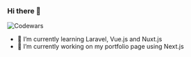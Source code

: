 ### Hi there 👋

<!-- ![Codewars](https://github.r2v.ch/codewars?user=marcin-5&stroke=%2334455e&top_languages=true&theme=dark) -->
![Codewars](https://codewars-stats-ignacio-cuadra.vercel.app/?username=marcin-5&theme=dark)

- 🌱 I’m currently learning Laravel, Vue.js and Nuxt.js
- 🔭 I’m currently working on my portfolio page using Next.js

<!--
**marcin-5/marcin-5** is a ✨ _special_ ✨ repository because its `README.md` (this file) appears on your GitHub profile.

Here are some ideas to get you started:

- 🔭 I’m currently working on ...
- 🌱 I’m currently learning ...
- 👯 I’m looking to collaborate on ...
- 🤔 I’m looking for help with ...
- 💬 Ask me about ...
- 📫 How to reach me: ...
- 😄 Pronouns: ...
- ⚡ Fun fact: ...
-->
